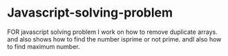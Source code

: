 # Javascript-solving-problem
FOR javascript solving problem I work on how to remove duplicate arrays.
and also shows how to find the number isprime or not prime.
andl also how to find maximum number.

